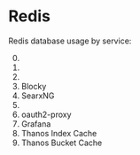 # Redis

Redis database usage by service:

0.
1.
2.
3. Blocky
4. SearxNG
5.  
6. oauth2-proxy
7. Grafana
8. Thanos Index Cache
9. Thanos Bucket Cache
